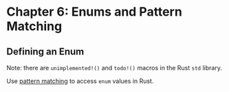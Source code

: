 # Chapter 6: Enums and Pattern Matching

## Defining an Enum

Note: there are `unimplemented!()` and `todo!()` macros in the Rust `std` library.

Use [pattern matching](https://stackoverflow.com/q/9109872/2925434) to access `enum` values in Rust.

